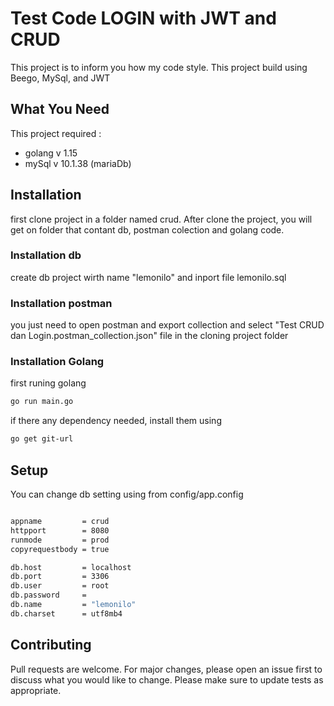 # Test Code LOGIN with JWT and CRUD

This project is to inform you how my code style. This project build using Beego, MySql, and JWT

## What You Need

This project required :
- golang v 1.15
- mySql v 10.1.38 (mariaDb)

## Installation

first clone project in a folder named crud. 
After clone the project, you will get on folder that contant db, postman colection and golang code.

### Installation db

create db project wirth name "lemonilo" and inport file lemonilo.sql

### Installation postman 

you just need to open postman and export collection and select "Test CRUD dan Login.postman_collection.json" file in the cloning project folder 

### Installation Golang 

first runing golang  

```bash
go run main.go
```

if there any dependency needed, install them using

```bash
go get git-url
```

## Setup

You can change db setting using from config/app.config
```bash

appname         = crud
httpport        = 8080
runmode         = prod
copyrequestbody = true

db.host         = localhost
db.port         = 3306
db.user         = root
db.password     = 
db.name         = "lemonilo"
db.charset      = utf8mb4
```

## Contributing
Pull requests are welcome. For major changes, please open an issue first to discuss what you would like to change.
Please make sure to update tests as appropriate.
